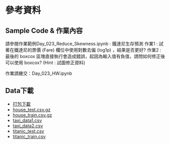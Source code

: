 # 參考資料
## Sample Code & 作業內容
請參閱作業範例Day_023_Reduce_Skewness.ipynb : 鐵達尼生存預測
作業1 : 試著在鐵達尼的票價 (Fare) 欄位中使用對數去偏 (log1p) ，結果是否更好?
作業2 : 最後的 boxcox 區塊直接執行會造成錯誤，起因為輸入值有負值，請問如何修正後可以使用 boxcox? (Hint : 試圖修正資料)

作業請繳交：Day_023_HW.ipynb

## Data下載
- [打包下載](http://ai100.cupoy.com/file-download/part02/Part02.7z)
- [house_test.csv.gz](http://ai100.cupoy.com/file-download/part02/house_test.csv.gz)
- [house_train.csv.gz](http://ai100.cupoy.com/file-download/part02/house_train.csv.gz)
- [taxi_data1.csv](http://ai100.cupoy.com/file-download/part02/taxi_data1.csv)
- [taxi_data2.csv](http://ai100.cupoy.com/file-download/part02/taxi_data2.csv)
- [titanic_test.csv](http://ai100.cupoy.com/file-download/part02/titanic_test.csv)
- [titanic_train.csv](http://ai100.cupoy.com/file-download/part02/titanic_train.csv)
